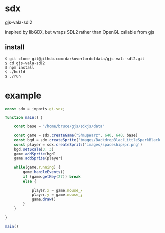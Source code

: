 # sdx

gjs-vala-sdl2

inspired by libGDX, but wraps SDL2 rather than OpenGL
callable from gjs

## install

```
$ git clone git@github.com:darkoverlordofdata/gjs-vala-sdl2.git
$ cd gjs-vala-sdl2
$ npm install
$ ./build
$ ./run
```

# example

```javascript
const sdx = imports.gi.sdx; 

function main() {

    const base = "/home/bruce/gjs/sdxjs/data"

    const game = sdx.createGame("ShmupWarz", 640, 640, base) 
    const bgd = sdx.createSprite('images/BackdropBlackLittleSparkBlack.png')
    const player = sdx.createSprite('images/spaceshipspr.png')
    bgd.setScale(3, 3)
    game.addSprite(bgd)
    game.addSprite(player)
    
    while(game.running) {
        game.handleEvents()
        if (game.getKey(27)) break
        else {

            player.x = game.mouse_x
            player.y = game.mouse_y
            game.draw()
        }
    }

}

main()
```

